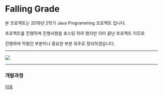 # Falling Grade

  본 프로젝트는 2019년 2학기 Java Programming 프로젝트 입니다.

  프로젝트를 진행하며 진행사항을 포스팅 하려 했지만 이미 끝난 프로젝트 이므로

  진행하며 막혔던 부분이나 중요한 부분 위주로 정리하겠습니다.

  ***
![](https://nam-ki-bok.github.io/KibokWebPortfolio/images/FallingGrade/XD_image.png)
***
### 개발과정
[이동](https://nam-ki-bok.github.io/categories/portfolio/)
